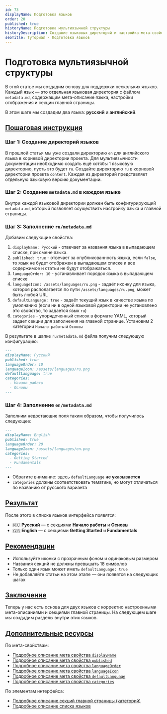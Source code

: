 ```yaml
---
id: 73
displayName: Подготовка языков
order: 20
published: true
historyName: Подготовка мультиязычной структуры
historyDescription: Создание языковых директорий и настройка мета-свойств в metadata.md для главной страницы.
seoTitle: Туториал - Подготовка языков
---
```


# Подготовка мультиязычной структуры

В этой статье мы создадим основу для поддержки нескольких языков. Каждый язык — это отдельная языковая директория
с файлом `metadata.md`, содержащим мета-описание языка, настройки отображения и секции главной страницы.

В этом шаге мы создадим два языка: **русский** и **английский**.

## [Пошаговая инструкция](steps)

### Шаг 1: Создание директорий языков

В прошлой статья мы уже создали директорию `en` для английского языка в корневой директории проекта. Для мультиязычности
документации необходимо создать ещё хотябы 1 языковую директорию, пусть это будет `ru`. Создайте директорию `ru`
в корневой директории проекта `content`. Каждая из директорий представляет отдельную языковую версию документации.


### Шаг 2: Создание `metadata.md` в каждом языке

Внутри каждой языковой директории должен быть конфигурирующий `metadata.md`, который позволяет осуществить настройку
языка и главной страницы.


### Шаг 3: Заполнение `ru/metadata.md`

Добавим следующие свойства:
1. `displayName: Русский` - отвечает за названия языка в выпадающем списке, при смене языка.
2. `published: true` - отвечает за опубликованность языка, если `false`, то язык не будет отображен в выпадающем списке и все содержимое и статьи не будут отображаться.
3. `languageOrder: 10` - устанавливает порядок языка в выпадающем списке
4. `languageIcon: /assets/languages/ru.png` - задаёт иконку для языка, котороя располагается по пути `/assets/languages/ru.png`, может быть любой URL
5. `defaultLanguage: true` - задаёт текущий язык в качестве языка по умолчанию (если ни в одной языковой директории не установлено это свойство, то задается язык `ru`)
6. `categories` - упорядоченный список в формате YAML, который задает секции для заполнения на главной странице. Установим 2 категории `Начало работы` и `Основы`

В результате в шапке `ru/metadata.md` файла получим следующую конфигурацию:
```md
---
displayName: Русский
published: true
languageOrder: 10
languageIcon: /assets/languages/ru.png
defaultLanguage: true
categories:
  - Начало работы
  - Основы
---
```


### Шаг 4: Заполнение `en/metadata.md`

Заполним недостающие поля таким образом, чтобы получилось следующее:

```md
---
displayName: English
published: true
languageOrder: 20
languageIcon: /assets/languages/en.png
categories:
  - Getting Started
  - Fundamentals
---
```

* Обратите внимание: здесь `defaultLanguage` **не указывается**
* `categories` должны соответствовать тематике, но могут отличаться по названию от русского варианта


## [Результат](result)

После этого в списке языков интерфейса появятся:

* 🇷🇺 **Русский** — с секциями **Начало работы** и **Основы**
* 🇬🇧 **English** — с секциями **Getting Started** и **Fundamentals**


## [Рекомендации](recommendations)

* Используйте иконки с прозрачным фоном и одинаковым размером
* Названия секций не должны превышать 18 символов
* Только один язык может иметь `defaultLanguage: true`
* Не добавляйте статьи на этом этапе — они появятся на следующих шагах


## [Заключение](conclusion)

Теперь у нас есть основа для двух языков с корректно настроенными мета-описаниями и секциями главной страницы.
На следующем шаге мы создадим разделы внутри этих языков.


## [Дополнительные ресурсы](additional-resources)

По мета-свойствам:
- [Подробное описание мета свойства `displayName`]([37])
- [Подробное описание мета свойства `published`]([46])
- [Подробное описание мета свойства `languageOrder`]([52])
- [Подробное описание мета свойства `languageIcon`]([51])
- [Подробное описание мета свойства `defaultLanguage`]([50])
- [Подробное описание мета свойства `categories`]([30])

По элементам интерфейса:
- [Подробное описание секций главной страницы (категорий)]([9])
- [Подробное описание списка языков]([70])
